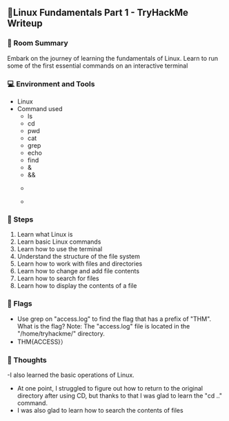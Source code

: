 ## 🔐Linux Fundamentals Part 1  - TryHackMe Writeup

### 🧠 Room Summary
Embark on the journey of learning the fundamentals of Linux. Learn to run some of the first essential commands on an interactive terminal

### 💻 Environment and Tools
- Linux
- Command used
    -   ls
    -   cd
    -   pwd
    -   cat
    -   grep
    -   echo
    -   find
    -   &
    -   &&
    -   >
    -   >>

### 🚀 Steps
1. Learn what Linux is
2. Learn basic Linux commands
3. Learn how to use the terminal
4. Understand the structure of the file system
5. Learn how to work with files and directories
6. Learn how to change and add file contents
7. Learn how to search for files
8. Learn how to display the contents of a file

### 🏁 Flags
- Use grep on "access.log" to find the flag that has a prefix of "THM". What is the flag? Note: The "access.log" file is located in the "/home/tryhackme/" directory.
- THM{ACCESS}）

### 💬 Thoughts
-I also learned the basic operations of Linux.
- At one point, I struggled to figure out how to return to the original directory after using CD, but thanks to that I was glad to learn the "cd .." command.
- I was also glad to learn how to search the contents of files
